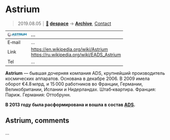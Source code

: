 # Astrium
> 2019.08.05 ┊ **[🚀](../index/index.md) [despace](index.md)** → **[Archive](faq.md)**, [Contact](contact.md)

|[![](f/contact/a/astrium_logo1_thumb.jpg)](f/contact/a/astrium_logo1.png)|*…*|
|:--|:--|
|E‑mail| … |
|Link| <https://en.wikipedia.org/wiki/Astrium><br> <https://ru.wikipedia.org/wiki/EADS_Astrium> |
|Tel| … |

**Astrium** — бывшая дочерняя компания ADS, крупнейший производитель космических аппаратов. Основана в декабре 2006. В 2009 имела оборот €4.8 млрд, и 15 000 работников во Франции, Германии, Великобритании, Испании и Нидерландах.  Штаб‑квартира. Франция: Париж. Германия: Оттобрунн.

**В 2013 году была расформирована и вошла в состав [ADS](ads.md).**

<p style="page-break-after:always"> </p>

## Astrium, comments

…
